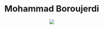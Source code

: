 <h1 align="center">
    Mohammad Boroujerdi
</h1>

<div align="center">
  <img src="https://upload.wikimedia.org/wikipedia/commons/c/c0/03-MohammadBorujerdi.jpg" />
</div>
